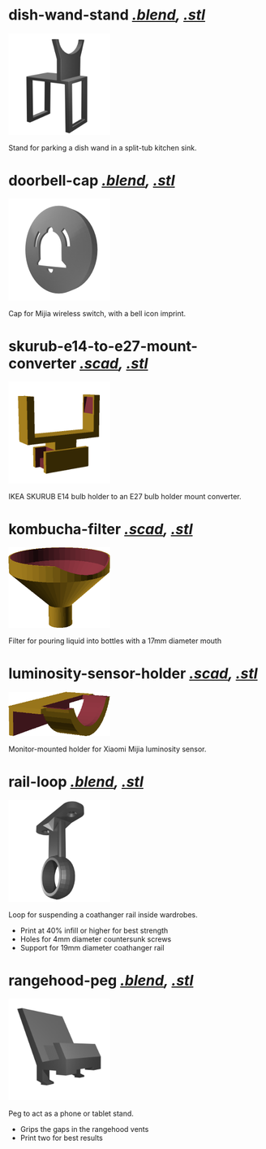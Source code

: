 # dish-wand-stand *[.blend](dish-wand-stand.blend), [.stl](dish-wand-stand.stl)*

[<img src="dish-wand-stand.png" width="200"/>](dish-wand-stand.png)

Stand for parking a dish wand in a split-tub kitchen sink.

# doorbell-cap *[.blend](doorbell-cap.blend), [.stl](doorbell-cap.stl)*

[<img src="doorbell-cap.png" width="200"/>](doorbell-cap.png)

Cap for Mijia wireless switch, with a bell icon imprint.

# skurub-e14-to-e27-mount-converter *[.scad](skurub-e14-to-e27-mount-converter.scad), [.stl](skurub-e14-to-e27-mount-converter.stl)*

[<img src="skurub-e14-to-e27-mount-converter.png" width="200"/>](skurub-e14-to-e27-mount-converter.png)

IKEA SKURUB E14 bulb holder to an E27 bulb holder mount converter.

# kombucha-filter *[.scad](kombucha-filter.scad), [.stl](kombucha-filter.stl)*

[<img src="kombucha-filter.png" width="200"/>](kombucha-filter.png)

Filter for pouring liquid into bottles with a 17mm diameter mouth

# luminosity-sensor-holder *[.scad](luminosity-sensor-holder.scad), [.stl](luminosity-sensor-holder.stl)*

[<img src="luminosity-sensor-holder.png" width="200"/>](luminosity-sensor-holder.png)

Monitor-mounted holder for Xiaomi Mijia luminosity sensor.

# rail-loop *[.blend](rail-loop.blend), [.stl](rail-loop.stl)*

[<img src="rail-loop.png" width="200"/>](rail-loop.png)

Loop for suspending a coathanger rail inside wardrobes.

* Print at 40% infill or higher for best strength
* Holes for 4mm diameter countersunk screws
* Support for 19mm diameter coathanger rail

# rangehood-peg *[.blend](rangehood-peg.blend), [.stl](rangehood-peg.stl)*

[<img src="rangehood-peg.png" width="200"/>](rangehood-peg.png)

Peg to act as a phone or tablet stand.

* Grips the gaps in the rangehood vents
* Print two for best results